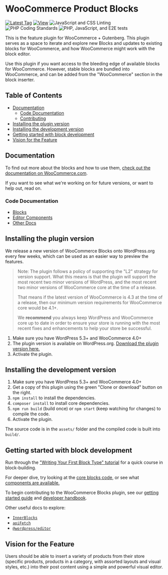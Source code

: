 # WooCommerce Product Blocks <!-- omit in toc -->

[![Latest Tag](https://img.shields.io/github/tag/woocommerce/woocommerce-gutenberg-products-block.svg?style=flat&label=Latest%20Tag)](https://github.com/woocommerce/woocommerce-gutenberg-products-block/releases)
[![View](https://img.shields.io/badge/Project%20Components-brightgreen.svg?style=flat)](https://woocommerce.github.io/woocommerce-gutenberg-products-block)
![JavaScript and CSS Linting](https://github.com/woocommerce/woocommerce-gutenberg-products-block/workflows/JavaScript%20and%20CSS%20Linting/badge.svg?branch=trunk)
![PHP Coding Standards](https://github.com/woocommerce/woocommerce-gutenberg-products-block/workflows/PHP%20Coding%20Standards/badge.svg?branch=trunk)
![PHP, JavaScript, and E2E tests](https://github.com/woocommerce/woocommerce-gutenberg-products-block/workflows/PHP,%20JavaScript,%20and%20E2E%20tests/badge.svg?branch=trunk)

This is the feature plugin for WooCommerce + Gutenberg. This plugin serves as a space to iterate and explore new Blocks and updates to existing blocks for WooCommerce, and how WooCommerce might work with the block editor.

Use this plugin if you want access to the bleeding edge of available blocks for WooCommerce. However, stable blocks are bundled into WooCommerce, and can be added from the "WooCommerce" section in the block inserter.

## Table of Contents <!-- omit in toc -->

- [Documentation](#documentation)
  - [Code Documentation](#code-documentation)
  - [Contributing](#contributing)
- [Installing the plugin version](#installing-the-plugin-version)
- [Installing the development version](#installing-the-development-version)
- [Getting started with block development](#getting-started-with-block-development)
- [Vision for the Feature](#vision-for-the-feature)

## Documentation

To find out more about the blocks and how to use them, [check out the documentation on WooCommerce.com](https://docs.woocommerce.com/document/woocommerce-blocks/).

If you want to see what we're working on for future versions, or want to help out, read on.

### Code Documentation

- [Blocks](./assets/js/blocks)
- [Editor Components](assets/js/editor-components)
- [Other Docs](./docs)

## Installing the plugin version

We release a new version of WooCommerce Blocks onto WordPress.org every few weeks, which can be used as an easier way to preview the features.

> Note: The plugin follows a policy of supporting the "L2" strategy for version support. What this means is that the plugin will support the most recent two minor versions of WordPress, and the most recent two minor versions of WooCommerce core at the time of a release.
>
> That means if the latest version of WooCommerce is 4.3 at the time of a release, then our minimum version requirements for WooCommerce core would be 4.1+.
>
> We **recommend** you always keep WordPress and WooCommerce core up to date in order to ensure your store is running with the most recent fixes and enhancements to help your store be successful.

1. Make sure you have WordPress 5.3+ and WooCommerce 4.0+
2. The plugin version is available on WordPress.org. [Download the plugin version here.](https://wordpress.org/plugins/woo-gutenberg-products-block/)
3. Activate the plugin.

## Installing the development version

1. Make sure you have WordPress 5.3+ and WooCommerce 4.0+
2. Get a copy of this plugin using the green "Clone or download" button on the right.
3. `npm install` to install the dependencies.
4. `composer install` to install core dependencies.
5. `npm run build` (build once) or `npm start` (keep watching for changes) to compile the code.
6. Activate the plugin.

The source code is in the `assets/` folder and the compiled code is built into `build/`.

## Getting started with block development

Run through the ["Writing Your First Block Type" tutorial](https://wordpress.org/gutenberg/handbook/designers-developers/developers/tutorials/block-tutorial/) for a quick course in block-building.

For deeper dive, try looking at the [core blocks code,](https://github.com/WordPress/gutenberg/tree/master/packages/block-library/src) or see what [components are available.](https://github.com/WordPress/gutenberg/tree/master/packages/components/src)

To begin contributing to the WooCommerce Blocks plugin, see our [getting started guide](./docs/contributors/getting-started.md) and [developer handbook](./docs/readme.md).

Other useful docs to explore:

-   [`InnerBlocks`](https://github.com/WordPress/gutenberg/blob/master/packages/block-editor/src/components/inner-blocks/README.md)
-   [`apiFetch`](https://wordpress.org/gutenberg/handbook/designers-developers/developers/packages/packages-api-fetch/)
-   [`@wordpress/editor`](https://github.com/WordPress/gutenberg/blob/master/packages/editor/README.md)

## Vision for the Feature

Users should be able to insert a variety of products from their store (specific products, products in a category, with assorted layouts and visual styles, etc.) into their post content using a simple and powerful visual editor.
